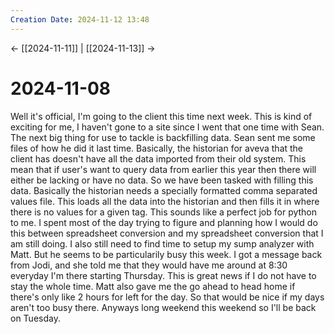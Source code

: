 ```yaml
---
Creation Date: 2024-11-12 13:48
---
```


<- [[2024-11-11]] | [[2024-11-13]]  ->

# 2024-11-08
Well it's official, I'm going to the client this time next week. This is kind of
exciting for me, I haven't gone to a site since I went that one time with Sean.
The next big thing for use to tackle is backfilling data. Sean sent me some
files of how he did it last time. Basically, the historian for aveva that the
client has doesn't have all the data imported from their old system. This mean
that if user's want to query data from earlier this year then there will either
be lacking or have no data. So we have been tasked with filling this data.
Basically the historian needs a specially formatted comma separated values file.
This loads all the data into the historian and then fills it in where there is
no values for a given tag. This sounds like a perfect job for python to me. I
spent most of the day trying to figure and planning how I would do this between
spreadsheet conversion and my spreadsheet conversion that I am still doing. I
also still need to find time to setup my sump analyzer with Matt. But he seems
to be particularily busy this week. I got a message back from Jodi, and she told
me that they would have me around at 8:30 everyday I'm there starting Thursday.
This is great news if I do not have to stay the whole time. Matt also gave me
the go ahead to head home if there's only like 2 hours for left for the day. So
that would be nice if my days aren't too busy there.  Anyways long weekend this
weekend so I'll be back on Tuesday.